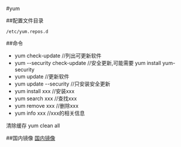 #yum

##配置文件目录
```
/etc/yum.repos.d
```

##命令
* yum check-update   //列出可更新软件
* yum --security check-update   //安全更新,可能需要 yum install yum-security
* yum update //更新软件
* yum update --security  //只安装安全更新
* yum install xxx  //安装xxx
* yum search xxx   //查找xxx
* yum remove xxx  //删除xxx
* yum info xxx   //xxx的相关信息

清除缓存
yum clean all

##国内镜像
[国内镜像](../mirrors.md)